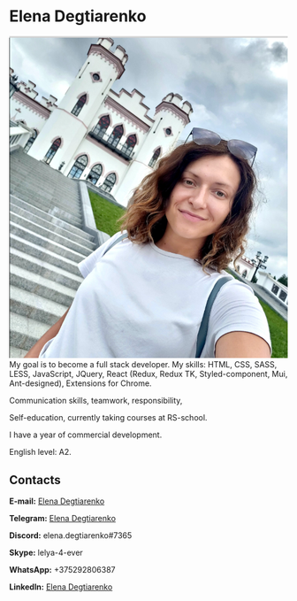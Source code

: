 # Elena Degtiarenko
![img.png](img.png)
My goal is to become a full stack developer. 
My skills: HTML, CSS, SASS, LESS, JavaScript, JQuery, React (Redux, Redux TK, 
Styled-component, Mui, Ant-designed), Extensions for Chrome.

Communication skills, teamwork, responsibility,

Self-education, currently taking courses at RS-school.

I have a year of commercial development.

English level: A2.

## Contacts
__E-mail:__ [Elena Degtiarenko](elenamironova0302@gmail.com)

__Telegram:__ [Elena Degtiarenko](https://t.me/ElenaDegtiarenko)

__Discord:__ elena.degtiarenko#7365

__Skype:__ lelya-4-ever

__WhatsApp:__ +375292806387

__LinkedIn:__ [Elena Degtiarenko](https://www.linkedin.com/in/elena-degtiarenko-762837232/)

